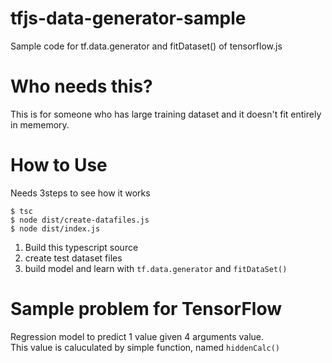 # tfjs-data-generator-sample
Sample code for tf.data.generator and fitDataset() of tensorflow.js

# Who needs this?
This is for someone who has large training dataset and it doesn't fit entirely in mememory.

# How to Use
Needs 3steps to see how it works
```
$ tsc
$ node dist/create-datafiles.js
$ node dist/index.js
```
1. Build this typescript source
2. create test dataset files
3. build model and learn with `tf.data.generator` and `fitDataSet()`

# Sample problem for TensorFlow
Regression model to predict 1 value given 4 arguments value.  
This value is caluculated by simple function, named `hiddenCalc()`
